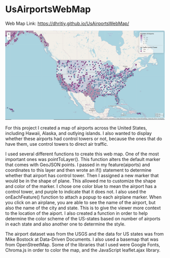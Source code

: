 # UsAirportsWebMap
Web Map Link: https://dhritiy.github.io/UsAirportsWebMap/

![Map of US Airports](https://github.com/dhritiy/UsAirportsWebMap/blob/main/img/US%20Airports.PNG)

For this project I created a map of airports across the United States, including Hawaii, Alaska, and outlying islands. I also wanted to display whether these airports had control towers or not, because the ones that do have them, use control towers to direct air traffic.

I used several different functions to create this web map. One of the most important ones was pointToLayer(). This function alters the default marker that comes with GeoJSON points. I passed in my feature(aiports) and coordinates to this layer and then wrote an if() statement to determine whether that airport has control tower. Then I assigned a new marker that would be in the shape of plane. This allowed me to customize the shape and color of the marker. I chose one color blue to mean the airport has a control tower, and purple to indicate that it does not. I also used the onEachFeature() function to attach a popup to each airplane marker. When you click on an airplane, you are able to see the name of the airport, but also the name of the city and state. This is to give the viewer more context to the location of the aiport. I also created a function in order to help determine the color scheme of the US-states based on number of airports in each state and also another one to determine the style.

The airport dataset was from the USGS and the data for US states was from Mike Bostock at Data-Driven Documents. I also used a basemap that was from OpenStreetMap. Some of the libraries that I used were Google Fonts, Chroma.js in order to color the map, and the JavaScript leaflet.ajax library. 

